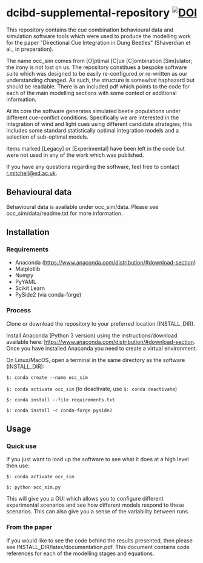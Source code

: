 # dcibd-supplemental-repository [![DOI](https://zenodo.org/badge/431483160.svg)](https://zenodo.org/badge/latestdoi/431483160)

This repository contains the cue combination behavioural data and
simulation software tools which were used to produce the modelling
work for the paper "Directional Cue Integration in Dung Beetles"
(Shaverdian et al., in preparation).

The name occ_sim comes from [O]ptimal [C]ue [C]ombination [Sim]ulator;
the irony is not lost on us. The repository constitues a bespoke
software suite which was designed to be easily re-configured or
re-written as our understanding changed. As such, the structure is
somewhat haphazard but should be readable. There is an included pdf
which points to the code for each of the main modelling sections with
some context or additional information.

At its core the software generates simulated beetle populations under
different cue-conflict conditions. Specifically we are interested in
the integration of wind and light cues using different candidate
strategies; this includes some standard statistically optimal
integration models and a selection of sub-optimal models.

Items marked [Legacy] or [Experimental] have been left in the code but
were not used in any of the work which was published.

If you have any questions regarding the software, feel free to contact
r.mitchell@ed.ac.uk.

## Behavioural data

Behavioural data is available under occ_sim/data. Please see
occ_sim/data/readme.txt for more information.

## Installation
### Requirements
- Anaconda (https://www.anaconda.com/distribution/#download-section)
- Matplotlib
- Numpy
- PyYAML
- Scikit Learn
- PySide2 (via conda-forge)

### Process
Clone or download the repository to your preferred location (INSTALL_DIR).

Install Anaconda (Python 3 version) using the instructions/download available
here: https://www.anaconda.com/distribution/#download-section. Once you have
installed Anaconda you need to create a virtual environment.

On Linux/MacOS, open a terminal in the same directory as the software
(INSTALL_DIR):

`$: conda create --name occ_sim`

`$: conda activate occ_sim` (to deactivate, use `$: conda deactivate`)

`$: conda install --file requirements.txt`

`$: conda install -c conda-forge pyside2`

## Usage
### Quick use
If you just want to load up the software to see what it does at a high
level then use:

`$: conda activate occ_sim`

`$: python occ_sim.py`

This will give you a GUI which allows you to configure different
experimental scenarios and see how different models respond to these
scenarios. This can also give you a sense of the variability between
runs.

### From the paper

If you would like to see the code behind the results presented, then
please see INSTALL_DIR/latex/documentation.pdf. This document contains
code references for each of the modelling stages and equations.

